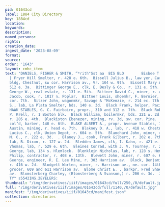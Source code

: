 ```yaml
---
pid: 01643cd
label: 1884 City Directory
key: 1884cd
location: 
keywords: 
description: 
named_persons: 
rights: 
creation_date: 
ingest_date: '2023-08-09'
format: 
source: 
order: '1643'
layout: cmhc_item
text: 'DANIELS, FISHER & SMITH, “*rith"Sst aa  BIS BLO        Bisbee T. M., engineer
  | Fryer Hill Smelter, r. 428 e. 6th.  Bissell Julius B., law yer, Carbonate Bank
  bldg, Chestnut, sw cor. Harrison av., Vr. 104 w. 9th.  Bissett Mary A. Mrs., r.
  512 e. 3a.  Bittinger George E., clk, E. Besly & Co., r. 131 e. 5th.  Bittinger
  George W., real estate, r. 131 e. 5th.  Bittner David C., miner, r. 4014 e. 5th.  Bittner
  Jacob, cook, r. 1017 n. Poplar.  Bittner Louis, shoemkr, F. Bernier, r. Hemlock,
  cor. 7th.  Bitzer John, wagonmkr, Savage & "McKenzie, r. 214 ec. 7th.  Bixel Oscar
  S., lab, La Plata Smelter, bds. 140 e. 3d.  Black Frank, helper, Pacific Iron Wks.  BLACK
  HAWK STABLES, G. C. Fairbairn, propr., 310 and 312 e. 7th.  Black Robert, clk, H.
  P. Krell, r. 1 Boston blk.  Black William, boilermkr, bds. 221 w. 2d.  Black —,
  r. 205 e. 4th.  Blackiston Ebenezer, mining, rv. 3d, sw. cor. Pine.  Blackwood Thomas,
  col’d, barber, 140 e. 6th.  BLAKE ALBERT &., propr. Avenue Stables, 111 e. 4th.  Blakey
  Austin, mining, r. head e. 7th.  Blakney D. A., lab, r. 418 w. Chestnut.  Blakslee
  Lucius C., clk, Union Depot, r. 604 e. 5th.  Blanchard John, miner, r. 427 w. 2d.  Blanchard
  M. O., r. 222 e. 3d.  . Blaney J., cook, Frank Gilbert, r. 202 e. 7th.  Blaney Michael,
  lab, B. Dixon, r. 127 w. 2d.  Bledden James, clk, I. Kahn, r. 421 e. 8th.  Biedden
  Vhomas, lab, r. 529 e. 6th.  Bleines Conrad, with J. V. Tourney, r. 218 w. Chestnut.  Blenklein
  George, lab, 134 s. Hlemlock.  Blenklein Nicholas, lab, r. 128 s. Hemlock.  Bleuin
  Philip, contractor, r. 408 e. 13th.  Blewett John, miner, r. 607 e. 6th.  Blinn
  George, engineer, R. E. Lee Mine, r. 303 Harrison av.  Block, Benjamin Tiquors,
  r. 416 w. 2d.  Blodgett Warten, miner, r. Harrison av., ne. cor. 14th.  Blohm Theodore,
  grocer, 609 and 611 Harrison av.  Blome Christ E. , barkpr, Fred Shaefer, 214 Harrison
  av.  Blomsterberg Charley, (Blomsterberg & Svanson,) r. 206 e. 3d.  JOSLIN & PARK,
  TY™ s5542ING.2EYELERS:       '
thumbnail: "/img/derivatives/iiif/images/01643cd/full/250,/0/default.jpg"
full: "/img/derivatives/iiif/images/01643cd/full/1140,/0/default.jpg"
manifest: "/img/derivatives/iiif/01643cd/manifest.json"
collection: directories
---
```

